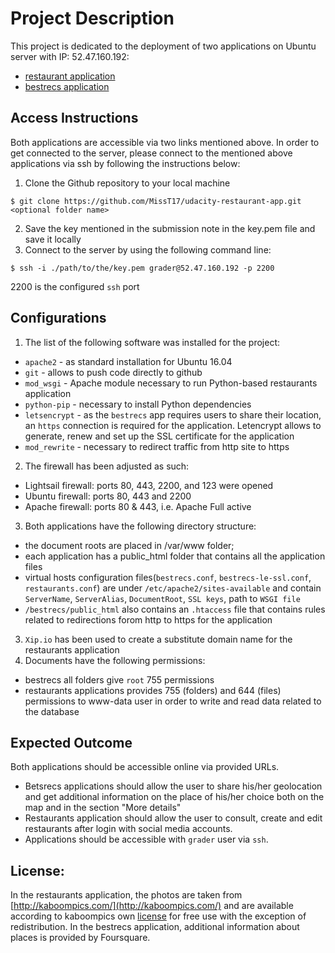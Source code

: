 # Project Description
This project is dedicated to the deployment of two applications on Ubuntu server with IP: 52.47.160.192:
- [restaurant application](http://restaurant.52.47.160.192.xip.io) 
- [bestrecs application](https://bestrecs.miss-t.ch)

## Access Instructions
Both applications are accessible via two links mentioned above. In order to get connected to the server, please connect to the mentioned above applications via ssh by following the instructions below:
1. Clone the Github repository to your local machine
```
$ git clone https://github.com/MissT17/udacity-restaurant-app.git <optional folder name>
``` 
2. Save the key mentioned in the submission note in the key.pem file and save it locally
3. Connect to the server by using the following command line:
```
$ ssh -i ./path/to/the/key.pem grader@52.47.160.192 -p 2200
``` 
2200 is the configured `ssh` port


## Configurations
1. The list of the following software was installed for the project:
- `apache2` - as standard installation for Ubuntu 16.04
- `git` - allows to push code directly to github
- `mod_wsgi` - Apache module necessary to run Python-based restaurants application 
- `python-pip` - necessary to install Python dependencies
- `letsencrypt` - as the `bestrecs` app requires users to share their location, an `https` connection is required for the application. Letencrypt allows to generate, renew and set up the SSL certificate for the application
- `mod_rewrite` - necessary to redirect traffic from http site to https
2. The firewall has been adjusted as such:
- Lightsail firewall: ports 80, 443, 2200, and 123 were opened
- Ubuntu firewall: ports 80, 443 and 2200
- Apache firewall: ports 80 & 443, i.e. Apache Full active
3. Both applications have the following directory structure:
- the document roots are placed in /var/www folder;
- each application has a public_html folder that contains all the application files
- virtual hosts configuration files(`bestrecs.conf`, `bestrecs-le-ssl.conf`, `restaurants.conf`) are under `/etc/apache2/sites-available` and contain `ServerName`, `ServerAlias`, `DocumentRoot`, `SSL keys`, path to `WSGI file`
- `/bestrecs/public_html` also contains an `.htaccess` file that contains rules related to redirections forom http to https for the application 
3. `Xip.io` has been used to create a substitute domain name for the restaurants application
4. Documents have the following permissions:
- bestrecs all folders give `root` 755 permissions
- restaurants applications provides 755 (folders) and 644 (files) permissions to www-data user in order to write and read data related to the database 


## Expected Outcome
Both applications should be accessible online via provided URLs.
- Betsrecs applications should allow the user to share his/her geolocation and get additional information on the place of his/her choice both on the map and in the section "More details"
- Restaurants application should allow the user to consult, create and edit restaurants after login with social media accounts. 
- Applications should be accessible with `grader` user via `ssh`. 

## License:
In the restaurants application, the photos are taken from [http://kaboompics.com/](http://kaboompics.com/) and are available according to kaboompics own [license](https://kaboompics.com/page/license-and-faq) for free use with the exception of redistribution.
In the bestrecs application, additional information about places is provided by Foursquare.